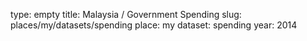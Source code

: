 type: empty
title: Malaysia / Government Spending
slug: places/my/datasets/spending
place: my
dataset: spending
year: 2014

